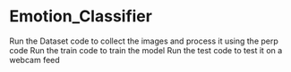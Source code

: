 # Emotion_Classifier
Run the Dataset code to collect the images and process it using the perp code
Run the train code to train the model
Run the test code to test it on a webcam feed
